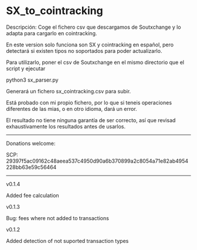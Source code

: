 # SX_to_cointracking

Descripción: Coge el fichero csv que descargamos de Soutxchange y lo adapta para cargarlo en cointracking.

En este version solo funciona son SX y cointracking en español, pero detectará si existen tipos no soportados para poder actualizarlo.

Para utilizarlo, poner el csv de Soutxchange en el mismo directorio que el script y ejecutar

python3 sx_parser.py

Generará un fichero sx_cointracking.csv para subir.

Está probado con mi propio fichero, por lo que si teneis operaciones diferentes de las mias, o en otro idioma, dará un error.

El resultado no tiene ninguna garantía de ser correcto, así que revisad exhaustivamente los resultados antes de usarlos.

----------------------------------------------------------------------------------------------------

Donations welcome:

SCP: 29397f5ac09162c48aeea537c4950d90a6b370899a2c8054a71e82ab4954228bb63e59c56464

----------------------------------------------------------------------------------------------------

v0.1.4

Added fee calculation

v0.1.3

Bug: fees where not added to transactions

v0.1.2

Added detection of not suported transaction types